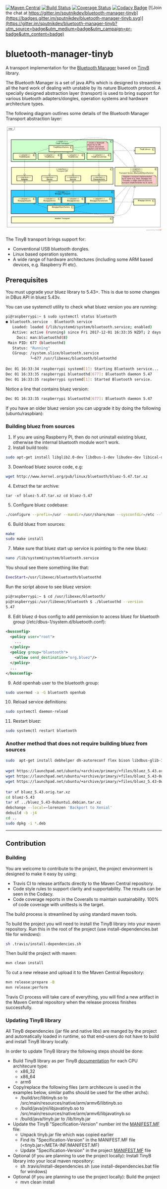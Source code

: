 [![Maven Central](https://img.shields.io/maven-central/v/org.sputnikdev/bluetooth-manager-tinyb.svg)](https://mvnrepository.com/artifact/org.sputnikdev/bluetooth-manager-tinyb)
[![Build Status](https://travis-ci.org/sputnikdev/bluetooth-manager-tinyb.svg?branch=master)](https://travis-ci.org/sputnikdev/bluetooth-manager-tinyb)
[![Coverage Status](https://coveralls.io/repos/github/sputnikdev/bluetooth-manager-tinyb/badge.svg?branch=master)](https://coveralls.io/github/sputnikdev/bluetooth-manager-tinyb?branch=master)
[![Codacy Badge](https://api.codacy.com/project/badge/Grade/478caa4b9498441f89bd1a880b7f8b53)](https://www.codacy.com/app/vkolotov/bluetooth-manager-tinyb?utm_source=github.com&amp;utm_medium=referral&amp;utm_content=sputnikdev/bluetooth-manager-tinyb&amp;utm_campaign=Badge_Grade)
[![Join the chat at https://gitter.im/sputnikdev/bluetooth-manager-tinyb](https://badges.gitter.im/sputnikdev/bluetooth-manager-tinyb.svg)](https://gitter.im/sputnikdev/bluetooth-manager-tinyb?utm_source=badge&utm_medium=badge&utm_campaign=pr-badge&utm_content=badge)
# bluetooth-manager-tinyb
A transport implementation for the [Bluetooth Manager](https://github.com/sputnikdev/bluetooth-manager) based on [TinyB](https://github.com/intel-iot-devkit/tinyb) library.

The Bluetooth Manager is a set of java APIs which is designed to streamline all the hard work of dealing with unstable 
by its nature Bluetooth protocol. A specially designed abstraction layer (transport) is used to bring support 
for various bluetooth adapters/dongles, operation systems and hardware architecture types.

The following diagram outlines some details of the Bluetooth Manager Transport abstraction layer:

![Transport diagram](bm-transport-abstraction-layer.png?raw=true "Bluetooth Manager Transport abstraction layer")

The TinyB transport brings support for:
 * Conventional USB bluetooth dongles. 
 * Linux based operation systems.
 * A wide range of hardware architectures (including some ARM based devices, e.g. Raspberry PI etc).

## Prerequisites

You must upgrade your bluez library to 5.43+. This is due to some changes in DBus API in bluez 5.43v.

You can use systemctl utility to check what bluez version you are running:
```sh
pi@raspberrypi:~ $ sudo systemctl status bluetooth
● bluetooth.service - Bluetooth service
   Loaded: loaded (/lib/systemd/system/bluetooth.service; enabled)
   Active: active (running) since Fri 2017-12-01 16:33:35 NZDT; 2 days ago
     Docs: man:bluetoothd(8)
 Main PID: 677 (bluetoothd)
   Status: "Running"
   CGroup: /system.slice/bluetooth.service
           └─677 /usr/libexec/bluetooth/bluetoothd

Dec 01 16:33:34 raspberrypi systemd[1]: Starting Bluetooth service...
Dec 01 16:33:35 raspberrypi bluetoothd[677]: Bluetooth daemon 5.47
Dec 01 16:33:35 raspberrypi systemd[1]: Started Bluetooth service.
```
Notice a line that contains bluez version:
```sh
Dec 01 16:33:35 raspberrypi bluetoothd[677]: Bluetooth daemon 5.47
```
 
If you have an older bluez version you can upgrade it by doing the following (ubuntu/raspbian):

### Building bluez from sources
1. If you are using Raspberry PI, then do not uninstall existing bluez, otherwise the internal bluetooth module won't work.
2. Install build tools:
```sh
sudo apt-get install libglib2.0-dev libdbus-1-dev libudev-dev libical-dev libreadline6 libreadline6-dev
```
3. Download bluez source code, e.g: 
```sh 
wget http://www.kernel.org/pub/linux/bluetooth/bluez-5.47.tar.xz
```
4. Extract the tar archive: 
```
tar -xf bluez-5.47.tar.xz cd bluez-5.47
```
5. Configure bluez codebase:
```sh
./configure --prefix=/usr --mandir=/usr/share/man --sysconfdir=/etc --localstatedir=/var
```
6. Build bluez from sources:
```sh 
make
sudo make install
```
7. Make sure that bluez start up service is pointing to the new bluez:
```sh
nano /lib/systemd/system/bluetooth.service
```
You shoud see there something like that:
```sh
ExecStart=/usr/libexec/bluetooth/bluetoothd
```
Run the script above to see bluez version:
```sh
pi@raspberrypi:~ $ cd /usr/libexec/bluetooth/
pi@raspberrypi:/usr/libexec/bluetooth $ ./bluetoothd --version
5.47
```
8. Edit bluez d-bus config to add permission to access bluez for bluetooth group (/etc/dbus-1/system.d/bluetooth.conf):
```xml
<busconfig>
  <policy user="root">
    ...
  </policy>
  <policy group="bluetooth">
    <allow send_destination="org.bluez"/>
  </policy>
  ...
</busconfig>
```
9. Add openhab user to the bluetooth group: 
```sh
sudo usermod -a -G bluetooth openhab
```
10. Reload service definitions:
```sh
sudo systemctl daemon-reload
```
11. Restart bluez:
```sh
sudo systemctl restart bluetooth
```

### Another method that does not require building bluez from sources
```sh
sudo  apt-get install debhelper dh-autoreconf flex bison libdbus-glib-1-dev libglib2.0-dev  libcap-ng-dev libudev-dev libreadline-dev libical-dev check dh-systemd libebook1.2-dev

wget https://launchpad.net/ubuntu/+archive/primary/+files/bluez_5.43.orig.tar.xz
wget https://launchpad.net/ubuntu/+archive/primary/+files/bluez_5.43-0ubuntu1.debian.tar.xz
wget https://launchpad.net/ubuntu/+archive/primary/+files/bluez_5.43-0ubuntu1.dsc

tar xf bluez_5.43.orig.tar.xz
cd bluez-5.43
tar xf ../bluez_5.43-0ubuntu1.debian.tar.xz
debchange --local=~lorenzen 'Backport to Xenial'
debuild -b -j4
cd ..
sudo dpkg -i *.deb
```

---
## Contribution

### Building

You are welcome to contribute to the project, the project environment is designed to make it easy by using:
* Travis CI to release artifacts directly to the Maven Central repository.
* Code style rules to support clarity and supportability. The results can be seen in the Codacy. 
* Code coverage reports in the Coveralls to maintain sustainability. 100% of code coverage with unittests is the target.

The build process is streamlined by using standard maven tools. 

To build the project you will need to install the TinyB library into your maven repository. Run this in the root of the project (use install-dependencies.bat file for windows):
```sh
sh .travis/install-dependencies.sh
```

Then build the project with maven:
```bash
mvn clean install
```

To cut a new release and upload it to the Maven Central Repository:
```bash
mvn release:prepare -B
mvn release:perform
```
Travis CI process will take care of everything, you will find a new artifact in the Maven Central repository when the release process finishes successfully.

### Updating TinyB library

All TinyB dependencies (jar file and native libs) are manged by the project and automatically loaded in runtime, so that end-users do not have to build and install TinyB library locally.

In order to update TinyB library the following steps should be done:
* Build TinyB library as per TinyB [documentation](https://github.com/intel-iot-devkit/tinyb#using-tinyb) for each CPU architecure type:
  * x86_32
  * x86_64
  * arm6
* Copy/replace the following files (arm architecure is used in the examples below, similar paths should be used for the other archs):
  * <tinyb>/build/src/libtinyb.so to <project root>/src/main/resources/native/arm/armv6/libtinyb.so
  * <tinyb>/build/java/jni/libjavatinyb.so to <project root>/src/main/resources/native/arm/armv6/libjavatinyb.so
  * <tinyb>/build/java/tinyb.jar to <project root>/lib/tinyb.jar
* Update the TinyB "Specification-Version" number int the [MANIFEST.MF](https://github.com/sputnikdev/bluetooth-manager-tinyb/blob/master/src/main/resources/META-INF/MANIFEST.MF) file:
  * Unpack tinyb.jar file which was copied earlier
  * Find its "Specification-Version" in the MANIFEST.MF file (<tinyb.jar>/META-INF/MANIFEST.MF)
  * Update "Specification-Version" in the project [MANIFEST.MF](https://github.com/sputnikdev/bluetooth-manager-tinyb/blob/master/src/main/resources/META-INF/MANIFEST.MF) file
* Optional (if you are planning to use the project locally): Install TinyB library into your local maven repository:
  * sh .travis/install-dependencies.sh (use install-dependencies.bat file for windows)
* Optional (if you are planning to use the project locally): Build the project
  * mvn clean install